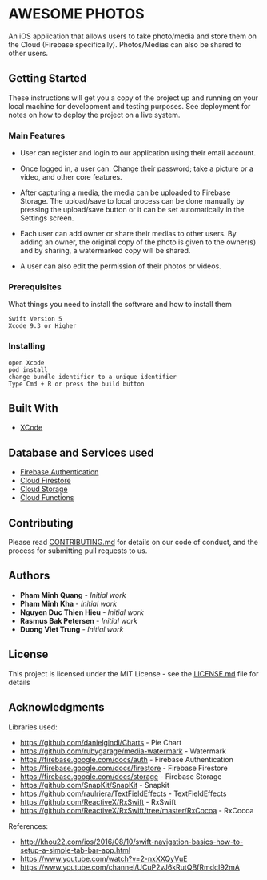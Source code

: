 # AWESOME PHOTOS

An iOS application that allows users to take photo/media and store them on the Cloud (Firebase specifically). Photos/Medias can also be shared to other users.

## Getting Started

These instructions will get you a copy of the project up and running on your local machine for development and testing purposes. See deployment for notes on how to deploy the project on a live system.

### Main Features
- User can register and login to our application using their email account.

- Once logged in, a user can: Change their password; take a picture or a video, and other core features.

- After capturing a media, the media can be uploaded to Firebase Storage. The upload/save to local process can be done manually by pressing the upload/save button or it can be set automatically in the Settings screen.

- Each user can add owner or share their medias to other users. By adding an owner, the original copy of the photo is given to the owner(s) and by sharing, a watermarked copy will be shared.

- A user can also edit the permission of their photos or videos.



### Prerequisites

What things you need to install the software and how to install them

```
Swift Version 5
Xcode 9.3 or Higher
```

### Installing
```
open Xcode
pod install
change bundle identifier to a unique identifier
Type Cmd + R or press the build button
```

## Built With

* [XCode](https://developer.apple.com/xcode/)

## Database and Services used

* [Firebase Authentication](https://firebase.google.com/docs/auth)
* [Cloud Firestore](https://firebase.google.com/docs/firestore)
* [Cloud Storage](https://cloud.google.com/storage/)
* [Cloud Functions](https://cloud.google.com/functions/)

## Contributing

Please read [CONTRIBUTING.md](https://gist.github.com/PurpleBooth/b24679402957c63ec426) for details on our code of conduct, and the process for submitting pull requests to us.

## Authors

* **Pham Minh Quang** - *Initial work*
* **Pham Minh Kha** - *Initial work*
* **Nguyen Duc Thien Hieu** - *Initial work*
* **Rasmus Bak Petersen** - *Initial work*
* **Duong Viet Trung** - *Initial work*

## License

This project is licensed under the MIT License - see the [LICENSE.md](LICENSE.md) file for details

## Acknowledgments

Libraries used: 
* https://github.com/danielgindi/Charts - Pie Chart
* https://github.com/rubygarage/media-watermark - Watermark
* https://firebase.google.com/docs/auth - Firebase Authentication
* https://firebase.google.com/docs/firestore - Firebase Firestore
* https://firebase.google.com/docs/storage - Firebase Storage
* https://github.com/SnapKit/SnapKit - Snapkit
* https://github.com/raulriera/TextFieldEffects - TextFieldEffects
* https://github.com/ReactiveX/RxSwift - RxSwift
* https://github.com/ReactiveX/RxSwift/tree/master/RxCocoa - RxCocoa

References: 
* http://khou22.com/ios/2016/08/10/swift-navigation-basics-how-to-setup-a-simple-tab-bar-app.html
* https://www.youtube.com/watch?v=2-nxXXQyVuE
* https://www.youtube.com/channel/UCuP2vJ6kRutQBfRmdcI92mA
